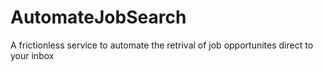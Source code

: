 # AutomateJobSearch
A frictionless service to automate the retrival of job opportunites direct to your inbox
